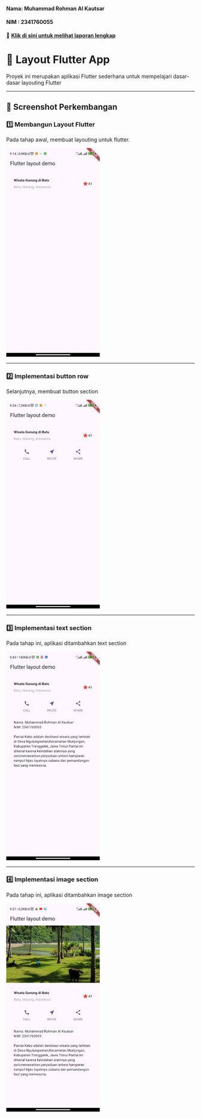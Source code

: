 #### Nama: Muhammad Rohman Al Kautsar  
#### NIM : 2341760055  
📄 **[Klik di sini untuk melihat laporan lengkap](https://github.com/rohmanalka/layout_flutter/blob/main/Jobsheet5_26_SIB3C_Muhammad%Rohman%Al%Kautsar.pdf)**  

# 🚀 Layout Flutter App  

Proyek ini merupakan aplikasi Flutter sederhana untuk mempelajari dasar-dasar layouting Flutter  

---

## 📸 Screenshot Perkembangan  

### 1️⃣ Membangun Layout Flutter 
Pada tahap awal, membuat layouting untuk flutter.  

<p>
  <img src="images/01.jpg" alt="Layout" width="250"/>
</p>

---

### 2️⃣ Implementasi button row  
Selanjutnya, membuat button section

<p>
  <img src="images/02.jpg" alt="button row" width="250"/>
</p>

---

### 3️⃣ Implementasi text section  
Pada tahap ini, aplikasi ditambahkan text section

<p>
  <img src="images/03.jpg" alt="Text section" width="250"/>
</p>

---

### 4️⃣ Implementasi image section
Pada tahap ini, aplikasi ditambahkan image section

<p>
  <img src="images/04.jpg" alt="Scaffold" width="250"/>
</p>
